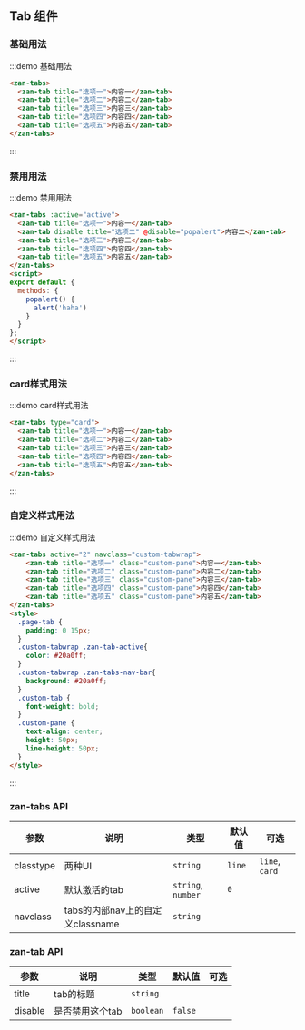 <style>
@component-namespace demo {
  @b tab {
    .zan-tab__pane {
      background-color: #fff;
      padding: 20px;
    }
  }
}
</style>

<script>
export default {
  data() {
    return {
      active: 2
    };
  },
  mounted() {
    setTimeout(() => {
      this.active = 3;
    }, 1000);
  },
  methods: {
    popalert() {
      alert('haha')
    }
  }
};
</script>

## Tab 组件

### 基础用法

:::demo 基础用法
```html
<zan-tabs>
  <zan-tab title="选项一">内容一</zan-tab>
  <zan-tab title="选项二">内容二</zan-tab>
  <zan-tab title="选项三">内容三</zan-tab>
  <zan-tab title="选项四">内容四</zan-tab>
  <zan-tab title="选项五">内容五</zan-tab>
</zan-tabs>
```

:::
### 禁用用法
:::demo 禁用用法
```html
<zan-tabs :active="active">
  <zan-tab title="选项一">内容一</zan-tab>
  <zan-tab disable title="选项二" @disable="popalert">内容二</zan-tab>
  <zan-tab title="选项三">内容三</zan-tab>
  <zan-tab title="选项四">内容四</zan-tab>
  <zan-tab title="选项五">内容五</zan-tab>
</zan-tabs>
<script>
export default {
  methods: {
    popalert() {
      alert('haha')
    }
  }
};
</script>
```
:::

### card样式用法
:::demo card样式用法
```html
<zan-tabs type="card">
  <zan-tab title="选项一">内容一</zan-tab>
  <zan-tab title="选项二">内容二</zan-tab>
  <zan-tab title="选项三">内容三</zan-tab>
  <zan-tab title="选项四">内容四</zan-tab>
  <zan-tab title="选项五">内容五</zan-tab>
</zan-tabs>
```
:::
<style>
  .page-tab {
    padding: 0 15px;
  }
  .custom-tabwrap .zan-tab-active{
    color: #20a0ff;
  }
  .custom-tabwrap .zan-tabs-nav-bar{
    background: #20a0ff;
  }
  .custom-tab {
    font-weight: bold;
  }
  .custom-pane {
    text-align: center;
    height: 50px;
    line-height: 50px;
  }
</style>

### 自定义样式用法
:::demo 自定义样式用法
```html
<zan-tabs active="2" navclass="custom-tabwrap">
    <zan-tab title="选项一" class="custom-pane">内容一</zan-tab>
    <zan-tab title="选项二" class="custom-pane">内容二</zan-tab>
    <zan-tab title="选项三" class="custom-pane">内容三</zan-tab>
    <zan-tab title="选项四" class="custom-pane">内容四</zan-tab>
    <zan-tab title="选项五" class="custom-pane">内容五</zan-tab>
</zan-tabs>
<style>
  .page-tab {
    padding: 0 15px;
  }
  .custom-tabwrap .zan-tab-active{
    color: #20a0ff;
  }
  .custom-tabwrap .zan-tabs-nav-bar{
    background: #20a0ff;
  }
  .custom-tab {
    font-weight: bold;
  }
  .custom-pane {
    text-align: center;
    height: 50px;
    line-height: 50px;
  }
</style>
```
:::

### zan-tabs API

| 参数       | 说明      | 类型       | 默认值       | 可选      |
|-----------|-----------|-----------|-------------|-------------|
| classtype | 两种UI | `string`  | `line` |     `line`, `card`      |
| active | 默认激活的tab | `string`, `number`  | `0` |           |
| navclass | tabs的内部nav上的自定义classname | `string`  |  |           |


### zan-tab API
| 参数       | 说明      | 类型       | 默认值       | 可选       |
|-----------|-----------|-----------|-------------|-------------|
| title | tab的标题 | `string`  |         |          |
| disable | 是否禁用这个tab | `boolean`  | `false`      |           |

